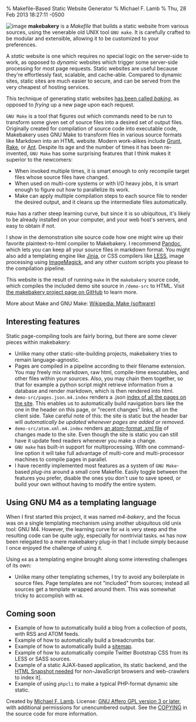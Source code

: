 % Makefile-Based Static Website Generator
% Michael F. Lamb
% Thu, 28 Feb 2013 18:27:11 -0500

![image][] **makebakery** is a *Makefile* that builds a static website from various sources, using the venerable old UNIX tool `GNU make`. It is carefully crafted to be modular and extensible, allowing it to be customized to your preferences.

A *static* website is one which requires no special logic on the server-side to work, as opposed to *dynamic* websites which trigger some server-side processing for most page requests. Static websites are useful because they're effortlessly fast, scalable, and cache-able. Compared to dynamic sites, static sites are much easier to secure, and can be served from the very cheapest of hosting services.

This technique of generating static websites [has been called *baking*][baking], as opposed to *frying* up a new page upon each request.

`GNU Make` is a tool that figures out which commands need to be run to transform some given set of source files into a desired set of output files. Originally created for compilation of source code into executable code, Makebakery uses GNU Make to transform files in various source formats like Markdown into an HTML website. Modern work-alikes include [Grunt][], [Rake][], or [Ant][]. Despite its age and the number of times it has been re-invented, `GNU Make` has some surprising features that I think makes it superior to the newcomers:

- When invoked multiple times, it is smart enough to only recompile target files whose source files have changed.
- When used on multi-core systems or with I/O heavy jobs, it is smart enough to figure out how to parallelize its work.
- Make can apply multiple compilation steps to each source file to render the desired output, and it cleans up the intermediate files automatically.

`Make` has a rather steep learning curve, but since it is so ubiquitous, it's likely to be already installed on your computer, and your web host's servers, and easy to obtain if not.

I show in the demonstration site source code how one might wire up their favorite plaintext-to-html compiler to Makebakery. I recommend [Pandoc][], which lets you can keep all your source files in markdown format. You might also add a templating engine like [Jinja][], or CSS compilers like [LESS][], image processing using [ImageMagick][], and any other custom scripts you please to the compilation pipeline.

This website is the result of running `make` in the `makebakery` source code, which compiles the included demo site source in `/demo-src` to HTML. Visit [the makebakery project page on GitHub][github/makebakery] to learn more.

More about Make and GNU Make: [Wikipedia: Make (software)][W:Make]

## Interesting features

Static page-compiling tools are fairly boring, but there are some clever pieces within makebakery:

- Unlike many other static-site-building projects, makebakery tries to remain language-agnostic.
- Pages are compiled in a pipeline according to their filename extension. You may freely mix markdown, raw html, compile-time executables, and other files within your sources. Also, you may chain them together, so that for example a python script might retrieve information from a database and render markdown, which is then rendered into html.
- `demo-src/pages.json.m4.index` renders a .json [index of all the pages on the site](pages.json). This enables us to automatically build navigation bars like the one in the header on this page, or "recent changes" links, all on the client side. Take careful note of this: the site is static but the header bar will *automatically be updated whenever pages are added or removed*.
- `demo-src/atom.xml.m4.index` renders [an atom-format .xml file](atom.xml) of changes made to the site. Even though the site is static you can still have it update feed readers whenever you make a change.
- `GNU make` has built-in support for multiprocessing. With one command-line option it will take full advantage of multi-core and multi-processor machines to compile pages in parallel.
- I have recently implemented most features as a system of `GNU Make`-based *plug-ins* around a small core Makefile. Easily toggle between the features you prefer, disable the ones you don't use to save speed, or build your own without having to modify the entire system.

## Using GNU M4 as a templating language

When I first started this project, it was named *m4-bakery*, and the focus was on a single templating mechanism using another ubiquitous old unix tool: GNU M4. However, the learning curve for `m4` is very steep and the resulting code can be quite ugly, especially for nontrivial tasks. `m4` has now been relegated to a mere makebakery plug-in that I include simply because I once enjoyed the challenge of using it.

Using `m4` as a templating engine brought along some interesting challenges of its own:

- Unlike many other templating schemes, I try to avoid any boilerplate in source files. Page templates are not "included" from sources; instead all sources get a template wrapped around them. This was somewhat tricky to accomplish with `m4`.

## Coming soon

- Example of how to automatically build a blog from a collection of posts, with RSS and ATOM feeds.
- Example of how to automatically build a breadcrumbs bar.
- Example of how to automatically build a [sitemap][].
- Example of how to automatically compile Twitter Bootstrap CSS from its LESS or SASS sources.
- Example of a static AJAX-based application, its static backend, and the [HTML Snapshot needed][ajax-crawling] for non-JavaScript browsers and web-crawlers to index it].
- Example of using `phpcli` to make a typical PHP-format dynamic site static.

Created by [Michael F. Lamb][]. License: [GNU Affero GPL version 3 or later][], with additional permissions for unencumbered output. See the [COPYING][] in the source code for more information.

[image]: http://lorempixel.com/400/400/cats/Placeholder%20Image/{.pull-right}
[baking]: examples/whats-in-a-name/
[Grunt]: gruntjs.com
[Rake]: http://rake.rubyforge.org
[Ant]: http://ant.apache.org
[Pandoc]: http://johnmacfarlane.net/pandoc/
[Jinja]: http://jinja.pocoo.org/
[LESS]: http://lesscss.org/
[ImageMagick]: http://www.imagemagick.org
[github/makebakery]: https://github.com/datagrok/makebakery
[W:Make]: https://en.wikipedia.org/wiki/Make_%28software%29
[sitemap]: http://www.sitemaps.org
[ajax-crawling]: https://developers.google.com/webmasters/ajax-crawling/docs/learn-more
[Michael F. Lamb]: http://datagrok.org
[GNU Affero GPL version 3 or later]: https://www.gnu.org/licenses/agpl-3.0.html
[COPYING]: https://github.com/datagrok/makebakery/blob/master/COPYING.md
